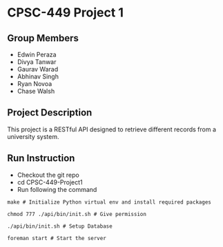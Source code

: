 # CPSC-449 Project 1

## Group Members

- Edwin Peraza
- Divya Tanwar
- Gaurav Warad
- Abhinav Singh
- Ryan Novoa
- Chase Walsh

## Project Description
This project is a RESTful API designed to retrieve different records from a university system.

## Run Instruction
- Checkout the git repo
- cd CPSC-449-Project1
- Run following the command

```
make # Initialize Python virtual env and install required packages

chmod 777 ./api/bin/init.sh # Give permission

./api/bin/init.sh # Setup Database

foreman start # Start the server
```

